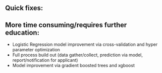 ## Quick fixes:

## More time consuming/requires further education:
* Logistic Regression model improvement via cross-validation and hyper parameter optimization
* Full process build out (data gather/collect, prediction via model, report/notification for applicant)
* Model improvement via gradient boosted trees and xgboost
